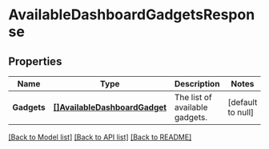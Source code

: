 # AvailableDashboardGadgetsResponse

## Properties
Name | Type | Description | Notes
------------ | ------------- | ------------- | -------------
**Gadgets** | [**[]AvailableDashboardGadget**](AvailableDashboardGadget.md) | The list of available gadgets. | [default to null]

[[Back to Model list]](../README.md#documentation-for-models) [[Back to API list]](../README.md#documentation-for-api-endpoints) [[Back to README]](../README.md)

